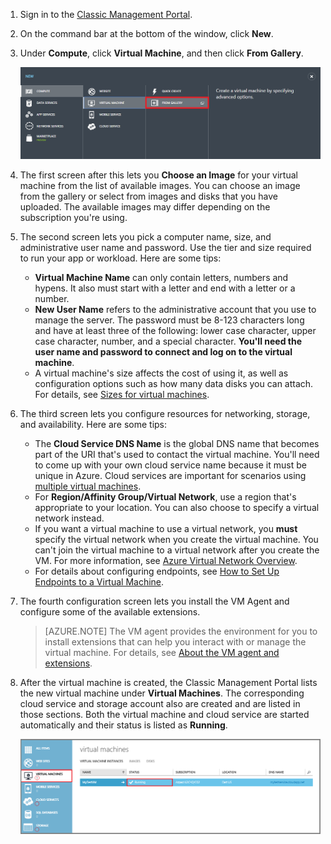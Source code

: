 1. Sign in to the [Classic Management Portal](http://manage.windowsazure.cn). 
2. On the command bar at the bottom of the window, click **New**.
3. Under **Compute**, click **Virtual Machine**, and then click **From Gallery**.
   
    ![Navigate to From Gallery in the Command Bar](./media/virtual-machines-create-WindowsVM/fromgallery.png)
4. The first screen after this lets you **Choose an Image** for your virtual machine from the list of available images. You can choose an image from the gallery or select from images and disks that you have uploaded. The available images may differ depending on the subscription you're using.
5. The second screen lets you pick a computer name, size, and administrative user name and password. Use the tier and size required to run your app or workload. Here are some tips:
   
   * **Virtual Machine Name** can only contain letters, numbers and hypens. It also must start with a letter and end with a letter or a number.
   * **New User Name** refers to the administrative account that you use to manage the server. The password must be 8-123 characters long and have at least three of the following: lower case character, upper case character, number, and a special character. **You'll need the user name and password to connect and log on to the virtual machine**.
   * A virtual machine's size affects the cost of using it, as well as configuration options such as how many data disks you can attach. For details, see [Sizes for virtual machines](/documentation/articles/virtual-machines-windows-sizes/).
6. The third screen lets you configure resources for networking, storage, and availability. Here are some tips:
   
   * The **Cloud Service DNS Name** is the global DNS name that becomes part of the URI that's used to contact the virtual machine. You'll need to come up with your own cloud service name because it must be unique in Azure. Cloud services are important for scenarios using [multiple virtual machines](/documentation/articles/virtual-machines-windows-classic-connect-vms/).
   * For **Region/Affinity Group/Virtual Network**, use a region that's appropriate to your location. You can also choose to specify a virtual network instead.
   * If you want a virtual machine to use a virtual network, you **must** specify the virtual network when you create the virtual machine. You can't join the virtual machine to a virtual network after you create the VM. For more information, see [Azure Virtual Network Overview](/documentation/articles/virtual-networks-overview/).
   * For details about configuring endpoints, see [How to Set Up Endpoints to a Virtual Machine](/documentation/articles/virtual-machines-windows-classic-setup-endpoints/).
7. The fourth configuration screen lets you install the VM Agent and configure some of the available extensions.
   
   > [AZURE.NOTE]
   > The VM agent provides the environment for you to install extensions that can help you interact with or manage the virtual machine. For details, see [About the VM agent and extensions](/documentation/articles/virtual-machines-windows-classic-agents-and-extensions/).  
   > 
   > 
8. After the virtual machine is created, the Classic Management Portal lists the new virtual machine under **Virtual Machines**. The corresponding cloud service and storage account also are created and are listed in those sections. Both the virtual machine and cloud service are started automatically and their status is listed as **Running**.
   
    ![Configure VM Agent and the endpoints of the virtual machine](./media/virtual-machines-create-WindowsVM/vmcreated.png)

